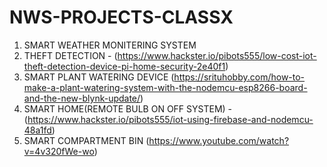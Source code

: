 # NWS-PROJECTS-CLASSX
1. SMART WEATHER MONITERING SYSTEM
2. THEFT DETECTION - (https://www.hackster.io/pibots555/low-cost-iot-theft-detection-device-pi-home-security-2e40f1)
3. SMART PLANT WATERING DEVICE (https://srituhobby.com/how-to-make-a-plant-watering-system-with-the-nodemcu-esp8266-board-and-the-new-blynk-update/)
4. SMART HOME(REMOTE BULB ON OFF SYSTEM) - (https://www.hackster.io/pibots555/iot-using-firebase-and-nodemcu-48a1fd)
5. SMART COMPARTMENT BIN (https://www.youtube.com/watch?v=4v320fWe-wo)
